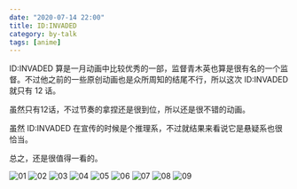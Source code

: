 ```yaml
---
date: "2020-07-14 22:00"
title: ID:INVADED
category: by-talk
tags: [anime]
---
```

ID:INVADED 算是一月动画中比较优秀的一部，监督青木英也算是很有名的一个监督。不过他之前的一些原创动画也是众所周知的结尾不行，所以这次 ID:INVADED 就只有 12 话。

虽然只有12话，不过节奏的拿捏还是很到位，所以还是很不错的动画。

虽然 ID:INVADED 在宣传的时候是个推理系，不过就结果来看说它是悬疑系也很恰当。

总之，还是很值得一看的。

<!-- more -->

![01](//static.nykz.org/blog/images/2020-01-13/01.avif)
![02](//static.nykz.org/blog/images/2020-01-13/02.avif)
![03](//static.nykz.org/blog/images/2020-01-13/03.avif)
![04](//static.nykz.org/blog/images/2020-01-13/04.avif)
![05](//static.nykz.org/blog/images/2020-01-13/05.avif)
![06](//static.nykz.org/blog/images/2020-01-13/06.avif)
![07](//static.nykz.org/blog/images/2020-01-13/07.avif)
![08](//static.nykz.org/blog/images/2020-01-13/08.avif)
![09](//static.nykz.org/blog/images/2020-01-13/09.avif)
